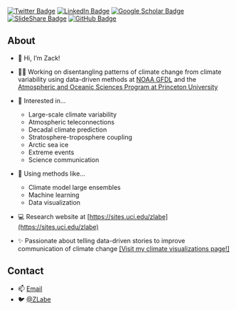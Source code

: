 [![Twitter Badge](https://img.shields.io/twitter/follow/ZLabe?style=social)](https://twitter.com/zlabe)
[![LinkedIn Badge](https://img.shields.io/badge/My-LinkedIn-blue)](https://www.linkedin.com/in/zacharylabe)
[![Google Scholar Badge](https://img.shields.io/badge/Google-Scholar-blue)](https://scholar.google.com/citations?user=E6cJPWcAAAAJ&hl=en&oi=sra)
[![SlideShare Badge](https://img.shields.io/badge/My-SlideShare-blue)](https://www.slideshare.net/ZacharyLabe)
[![GitHub Badge](https://img.shields.io/github/followers/zmlabe?style=social)](https://github.com/zmlabe)

## About
+ 👋 Hi, I’m Zack!
+ 👨‍💻 Working on disentangling patterns of climate change from climate variability using data-driven methods at [NOAA GFDL](https://www.gfdl.noaa.gov/) and the [Atmospheric and Oceanic Sciences Program at Princeton University](https://aos.princeton.edu/)
+ 👀 Interested in...
  + Large-scale climate variability 
  + Atmospheric teleconnections
  + Decadal climate prediction
  + Stratosphere-troposphere coupling 
  + Arctic sea ice 
  + Extreme events 
  + Science communication
+ 🔨 Using methods like...
  + Climate model large ensembles 
  + Machine learning 
  + Data visualization
+ 💻 Research website at [https://sites.uci.edu/zlabe](https://sites.uci.edu/zlabe)

+ ✨ Passionate about telling data-driven stories to improve communication of climate change [[Visit my climate visualizations page!]](https://sites.uci.edu/zlabe/arctic-sea-ice-figures/)

## Contact
+ 📫 [Email](mailto:zachary.labe@noaa.gov)
+ 🐦 [@ZLabe](https://twitter.com/zlabe/)
